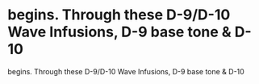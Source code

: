# begins. Through these D-9/D-10 Wave Infusions, D-9 base tone & D-10

begins. Through these D-9/D-10 Wave Infusions, D-9 base tone & D-10